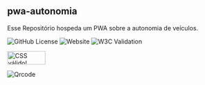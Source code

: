 ## pwa-autonomia
Esse Repositório hospeda um PWA sobre a autonomia de veículos.

![GitHub License](https://img.shields.io/github/license/nildinho/pwa-autonomia)
![Website](https://img.shields.io/website?url=https%3A%2F%2Fgithub.com%2Fnildinho%2Fpwa-autonomia)
![W3C Validation](https://img.shields.io/w3c-validation/html?targetUrl=https%3A%2F%2Fgithub.com%2Fnildinho%2Fpwa-autonomia)


<p>
    <a href="http://jigsaw.w3.org/css-validator/check/referer">
        <img style="border:0;width:88px;height:31px"
            src="http://jigsaw.w3.org/css-validator/images/vcss"
            alt="CSS válido!" />
    </a>
</p>

![Qrcode](https://github.com/nildinho/pwa-autonomia/assets/129780260/ce20a69d-2766-4318-a892-80e51d3a8be7)
